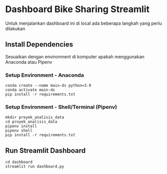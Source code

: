 # Dashboard Bike Sharing Streamlit
Untuk menjalankan dashboard ini di local ada beberapa langkah yang perlu dilakukan

## Install Dependencies
Sesuaikan dengan environment di komputer apakah menggunakan Anaconda atau Pipenv

### Setup Environment - Anaconda
```
conda create --name main-ds python=3.9
conda activate main-ds
pip install -r requirements.txt
```

### Setup Environment - Shell/Terminal (Pipenv)
```
mkdir proyek_analisis_data
cd proyek_analisis_data
pipenv install
pipenv shell
pip install -r requirements.txt
```

## Run Streamlit Dashboard 
```
cd dashboard
streamlit run dashboard.py
```